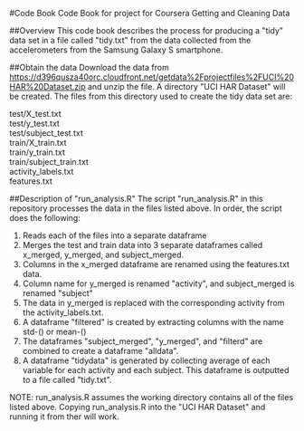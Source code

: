 #Code Book
Code Book for project for Coursera Getting and Cleaning Data

##Overview
This code book describes the process for producing a "tidy" data set in a file called "tidy.txt" from the data collected from the accelerometers from the Samsung Galaxy S smartphone. 

##Obtain the data Download the data from
https://d396qusza40orc.cloudfront.net/getdata%2Fprojectfiles%2FUCI%20HAR%20Dataset.zip
and unzip the file. A directory "UCI HAR Dataset" will be created. The files from this directory used to create the tidy data set are:

test/X_test.txt<br>
test/y_test.txt<br>
test/subject_test.txt<br>
train/X_train.txt<br>
train/y_train.txt<br>
train/subject_train.txt<br>
activity_labels.txt<br>
features.txt<br>

##Description of "run_analysis.R"
The script "run_analysis.R" in this repository processes the data in the files listed above. In order, the script does the following:

1) Reads each of the files into a separate dataframe<br>
2) Merges the test and train data into 3 separate dataframes called x_merged, y_merged, and subject_merged.<br>
3) Columns in the x_merged dataframe are renamed using the features.txt data.<br>
4) Column name for y_merged is renamed "activity", and subject_merged is renamed "subject"<br>
5) The data in y_merged is replaced with the corresponding activity from the activity_labels.txt.<br>
6) A dataframe "filtered" is created by extracting columns with the name std-() or mean-()<br>
7) The dataframes "subject_merged", "y_merged", and "filterd" are combined to create a dataframe "alldata".<br> 
8) A dataframe "tidydata" is generated by collecting average of each variable for each activity and each subject. This dataframe is outputted to a file called "tidy.txt".

NOTE: run_analysis.R assumes the working directory contains all of the files
listed above. Copying run_analysis.R into the "UCI HAR Dataset" and running it
from ther will work.





